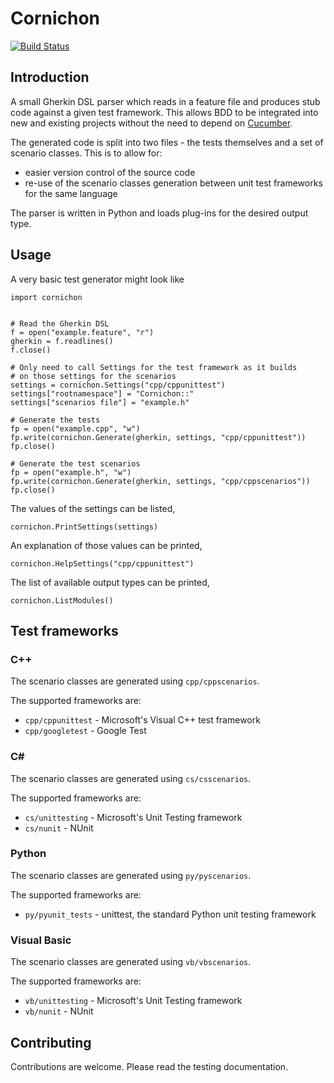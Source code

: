# Cornichon

[![Build Status](https://api.travis-ci.org/zebmason/Cornichon.svg?branch=master)](https://travis-ci.org/zebmason/Cornichon)

## Introduction
A small Gherkin DSL parser which reads in a feature file and produces stub code
against a given test framework. This allows BDD to be integrated into new and existing
projects without the need to depend on [Cucumber](https://cucumber.io/).

The generated code is split into two files - the tests themselves and a set of scenario classes.
This is to allow for:
* easier version control of the source code
* re-use of the scenario classes generation between unit test frameworks for the same language

The parser is written in Python and loads plug-ins for the desired output type.

## Usage

A very basic test generator might look like
```
import cornichon


# Read the Gherkin DSL
f = open("example.feature", "r")
gherkin = f.readlines()
f.close()

# Only need to call Settings for the test framework as it builds
# on those settings for the scenarios
settings = cornichon.Settings("cpp/cppunittest")
settings["rootnamespace"] = "Cornichon::"
settings["scenarios file"] = "example.h"

# Generate the tests
fp = open("example.cpp", "w")
fp.write(cornichon.Generate(gherkin, settings, "cpp/cppunittest"))
fp.close()

# Generate the test scenarios
fp = open("example.h", "w")
fp.write(cornichon.Generate(gherkin, settings, "cpp/cppscenarios"))
fp.close()
```

The values of the settings can be listed,
```
cornichon.PrintSettings(settings)
```

An explanation of those values can be printed,
```
cornichon.HelpSettings("cpp/cppunittest")
```

The list of available output types can be printed,
```
cornichon.ListModules()
```

## Test frameworks

### C++

The scenario classes are generated using `cpp/cppscenarios`.

The supported frameworks are:
* `cpp/cppunittest` - Microsoft's Visual C++ test framework
* `cpp/googletest` - Google Test

### C#

The scenario classes are generated using `cs/csscenarios`.

The supported frameworks are:
* `cs/unittesting` - Microsoft's Unit Testing framework
* `cs/nunit` - NUnit

### Python

The scenario classes are generated using `py/pyscenarios`.

The supported frameworks are:
* `py/pyunit_tests` - unittest, the standard Python unit testing framework

### Visual Basic

The scenario classes are generated using `vb/vbscenarios`.

The supported frameworks are:
* `vb/unittesting` - Microsoft's Unit Testing framework
* `vb/nunit` - NUnit

## Contributing

Contributions are welcome. Please read the testing documentation.
